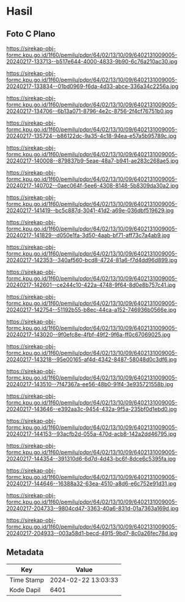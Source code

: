 # Hasil

## Foto C Plano

https://sirekap-obj-formc.kpu.go.id/1f60/pemilu/pdpr/64/02/13/10/09/6402131009005-20240217-133713--b517e644-4000-4833-9b90-6c76a210ac30.jpg

https://sirekap-obj-formc.kpu.go.id/1f60/pemilu/pdpr/64/02/13/10/09/6402131009005-20240217-133834--01bd0969-f6da-4d33-abce-336a34c2256a.jpg

https://sirekap-obj-formc.kpu.go.id/1f60/pemilu/pdpr/64/02/13/10/09/6402131009005-20240217-134706--6b13a071-8796-4e2c-8756-2f4cf76751b0.jpg

https://sirekap-obj-formc.kpu.go.id/1f60/pemilu/pdpr/64/02/13/10/09/6402131009005-20240217-135724--b86122dc-9a35-4c18-94ea-e57a5b95789c.jpg

https://sirekap-obj-formc.kpu.go.id/1f60/pemilu/pdpr/64/02/13/10/09/6402131009005-20240217-140008--879837b9-5eae-48a7-b941-ae283c268ae5.jpg

https://sirekap-obj-formc.kpu.go.id/1f60/pemilu/pdpr/64/02/13/10/09/6402131009005-20240217-140702--0aec064f-5ee6-4308-8148-5b8309da30a2.jpg

https://sirekap-obj-formc.kpu.go.id/1f60/pemilu/pdpr/64/02/13/10/09/6402131009005-20240217-141419--bc5c887d-3041-41d2-a69e-036dbf519629.jpg

https://sirekap-obj-formc.kpu.go.id/1f60/pemilu/pdpr/64/02/13/10/09/6402131009005-20240217-141829--d050e1fa-3d50-4aab-bf71-aff73c7a4ab9.jpg

https://sirekap-obj-formc.kpu.go.id/1f60/pemilu/pdpr/64/02/13/10/09/6402131009005-20240217-142353--340af560-bcd8-4724-81a6-f7d4dd96d899.jpg

https://sirekap-obj-formc.kpu.go.id/1f60/pemilu/pdpr/64/02/13/10/09/6402131009005-20240217-142601--ce244c10-422a-4748-9f64-8d0e8b757c41.jpg

https://sirekap-obj-formc.kpu.go.id/1f60/pemilu/pdpr/64/02/13/10/09/6402131009005-20240217-142754--51192b55-b8ec-44ca-a152-746936b0566e.jpg

https://sirekap-obj-formc.kpu.go.id/1f60/pemilu/pdpr/64/02/13/10/09/6402131009005-20240217-143020--9f0efc8e-4fbf-49f2-9f6a-ff0c67069025.jpg

https://sirekap-obj-formc.kpu.go.id/1f60/pemilu/pdpr/64/02/13/10/09/6402131009005-20240217-143218--95e00165-af4d-4342-8487-58048d0c3df6.jpg

https://sirekap-obj-formc.kpu.go.id/1f60/pemilu/pdpr/64/02/13/10/09/6402131009005-20240217-143510--7f47367a-ee56-48b0-91f4-3e935721558b.jpg

https://sirekap-obj-formc.kpu.go.id/1f60/pemilu/pdpr/64/02/13/10/09/6402131009005-20240217-143646--e392aa3c-9454-432a-9f5a-235bf0d1ebd0.jpg

https://sirekap-obj-formc.kpu.go.id/1f60/pemilu/pdpr/64/02/13/10/09/6402131009005-20240217-144153--93acfb2d-055a-470d-acb8-142a2dd46795.jpg

https://sirekap-obj-formc.kpu.go.id/1f60/pemilu/pdpr/64/02/13/10/09/6402131009005-20240217-144354--391310d6-6d7d-4d43-bc6f-8dce6c5395fa.jpg

https://sirekap-obj-formc.kpu.go.id/1f60/pemilu/pdpr/64/02/13/10/09/6402131009005-20240217-144646--16388a32-63ea-4510-a8d6-e6c752e91d31.jpg

https://sirekap-obj-formc.kpu.go.id/1f60/pemilu/pdpr/64/02/13/10/09/6402131009005-20240217-204733--9804cd47-3363-40a6-831d-01a7363a169d.jpg

https://sirekap-obj-formc.kpu.go.id/1f60/pemilu/pdpr/64/02/13/10/09/6402131009005-20240217-204933--003a58d1-becd-4915-9bd7-8c0a26fec78d.jpg


## Metadata

| Key        | Value               |
| ---------- | ------------------- |
| Time Stamp | 2024-02-22 13:03:33 |
| Kode Dapil | 6401                |




